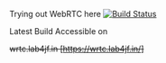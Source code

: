 Trying out WebRTC here [![Build Status](https://travis-ci.org/julianfrank/jfwrtc.svg?branch=master)](https://travis-ci.org/julianfrank/jfwrtc)

Latest Build Accessible on 

~~wrtc.lab4jf.in [https://wrtc.lab4jf.in/]~~

